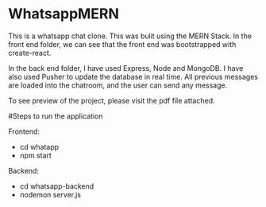 # WhatsappMERN

This is a whatsapp chat clone. This was bulit using the MERN Stack. 
In the front end folder, we can see that the front end was bootstrapped with create-react. 

In the back end folder, I have used Express, Node and MongoDB. I have also used Pusher to update the database in real time. All previous messages are loaded into the chatroom, and the user can send any message. 

To see preview of the project, please visit the pdf file attached. 

#Steps to run the application

  Frontend: 
  - cd whatapp 
  - npm start 
  
  Backend: 
  - cd whatsapp-backend
  - nodemon server.js 
